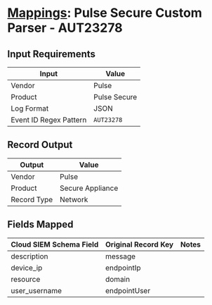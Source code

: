 # [Mappings](README.md): Pulse Secure Custom Parser - AUT23278

## Input Requirements

|Input|Value|
|-----|-----|
|Vendor|Pulse|
|Product|Pulse Secure|
|Log Format|JSON|
|Event ID Regex Pattern|`AUT23278`|

## Record Output

|Output|Value|
|------|-----|
|Vendor|Pulse|
|Product|Secure Appliance|
|Record Type|Network|

## Fields Mapped

|Cloud SIEM Schema Field|Original Record Key|Notes|
|-----------------------|-------------------|-----|
|description|message||
|device_ip|endpointIp||
|resource|domain||
|user_username|endpointUser||

